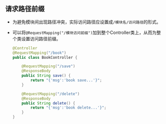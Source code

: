 ## 请求路径前缀

* 为避免模块间出现路径冲突，实际访问路径应设置成`/模块名/访问路径`的形式。

* 可以将`@RequestMapping("/模块访问前缀")`加到整个Controller类上，从而为整个类设置访问路径前缀。

  ```java
  @Controller
  @RequestMapping("/book")
  public class BookController {
  
      @RequestMapping("/save")
      @ResponseBody
      public String save() {
          return "{'msg':'book save...'}";
      }
  
      @RequestMapping("/delete")
      @ResponseBody
      public String delete() {
          return "{'msg':'book delete...'}";
      }
  }
  ```

  